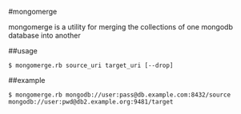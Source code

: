 #mongomerge

mongomerge is a utility for merging the collections of one mongodb database
into another

##usage

```
$ mongomerge.rb source_uri target_uri [--drop]
```

##example

```
$ mongomerge.rb mongodb://user:pass@db.example.com:8432/source mongodb://user:pwd@db2.example.org:9481/target
```


